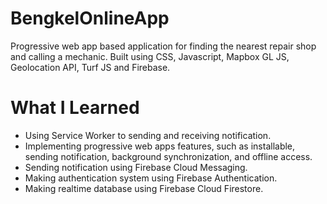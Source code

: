 # BengkelOnlineApp
Progressive web app based application for finding the nearest repair shop and calling a mechanic. Built using CSS, Javascript, Mapbox GL JS, Geolocation API, Turf JS and Firebase.

# What I Learned

* Using Service Worker to sending and receiving notification.
* Implementing progressive web apps features, such as installable, sending notification, background synchronization, and offline access.
* Sending notification using Firebase Cloud Messaging.
* Making authentication system using Firebase Authentication.
* Making realtime database using Firebase Cloud Firestore.

